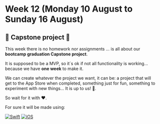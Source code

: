# Week 12 (Monday 10 August to Sunday 16 August)

## 🎉 Capstone project 🎉

This week there is no homework nor assignments ... is all about our **bootcamp graduation Capstone project**.

It is supposed to be a MVP, so it´s ok if not all functionality is working... because we have **one week** to make it.  

We can create whatever the project we want, it can be: a project that will get to the App Store when completed, something just for
fun, something to experiment with new things... It is up to us! 🥳.

So wait for it with ❤️.



For sure it will be made using:

[![Swift](https://img.shields.io/badge/Swift-5.0-orange.svg?longCache=true&style=flat&logo=swift)](https://www.swift.org)
[![iOS](https://img.shields.io/badge/iOS-13.0+-lightgrey.svg?longCache=true&?style=plastic&logo=apple)](https://developer.apple.com/ios/)

 
